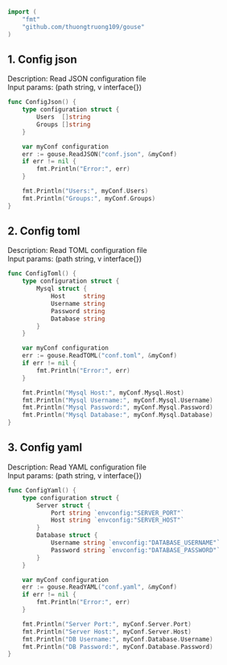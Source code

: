 
# <Badge style='font-size: 1.8rem; text-shadow: 1px 1px 2px rgba(0, 0, 0, 0.3); padding: 0.35rem 0.75rem 0.35rem 0;' type='info' text='🔖 Config' />


```go
import (
	"fmt"
	"github.com/thuongtruong109/gouse"
)
```

## 1. Config json

Description: Read JSON configuration file<br>Input params: (path string, v interface{})<br>

```go
func ConfigJson() {
	type configuration struct {
		Users  []string
		Groups []string
	}

	var myConf configuration
	err := gouse.ReadJSON("conf.json", &myConf)
	if err != nil {
		fmt.Println("Error:", err)
	}

	fmt.Println("Users:", myConf.Users)
	fmt.Println("Groups:", myConf.Groups)
}
```

## 2. Config toml

Description: Read TOML configuration file<br>Input params: (path string, v interface{})<br>

```go
func ConfigToml() {
	type configuration struct {
		Mysql struct {
			Host     string
			Username string
			Password string
			Database string
		}
	}

	var myConf configuration
	err := gouse.ReadTOML("conf.toml", &myConf)
	if err != nil {
		fmt.Println("Error:", err)
	}

	fmt.Println("Mysql Host:", myConf.Mysql.Host)
	fmt.Println("Mysql Username:", myConf.Mysql.Username)
	fmt.Println("Mysql Password:", myConf.Mysql.Password)
	fmt.Println("Mysql Database:", myConf.Mysql.Database)
}
```

## 3. Config yaml

Description: Read YAML configuration file<br>Input params: (path string, v interface{})<br>

```go
func ConfigYaml() {
	type configuration struct {
		Server struct {
			Port string `envconfig:"SERVER_PORT"`
			Host string `envconfig:"SERVER_HOST"`
		}
		Database struct {
			Username string `envconfig:"DATABASE_USERNAME"`
			Password string `envconfig:"DATABASE_PASSWORD"`
		}
	}

	var myConf configuration
	err := gouse.ReadYAML("conf.yaml", &myConf)
	if err != nil {
		fmt.Println("Error:", err)
	}

	fmt.Println("Server Port:", myConf.Server.Port)
	fmt.Println("Server Host:", myConf.Server.Host)
	fmt.Println("DB Username:", myConf.Database.Username)
	fmt.Println("DB Password:", myConf.Database.Password)
}
```
